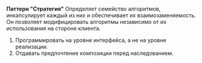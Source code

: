 **Паттерн "Стратегия"** 
Определяет семейство алгоритмов, инкапсулирует каждый из них и обеспечивает их взаимозаменяемость. Он позволяет модифицировать алгоритмы независимо от их использования на стороне клиента.

1. Программировать на уровне интерфейса, а не на уровне реализации.
2. Отдавать предпочтение композиции перед наследованием.
